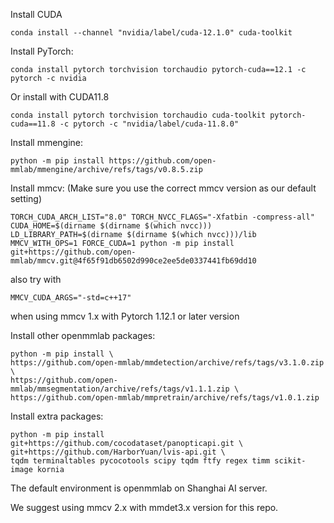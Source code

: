 Install CUDA
```commandline
conda install --channel "nvidia/label/cuda-12.1.0" cuda-toolkit
```

Install PyTorch:
```commandline
conda install pytorch torchvision torchaudio pytorch-cuda==12.1 -c pytorch -c nvidia
```

Or install with CUDA11.8
```commandline
conda install pytorch torchvision torchaudio cuda-toolkit pytorch-cuda==11.8 -c pytorch -c "nvidia/label/cuda-11.8.0"
```

Install mmengine:
```commandline
python -m pip install https://github.com/open-mmlab/mmengine/archive/refs/tags/v0.8.5.zip
```

Install mmcv: (Make sure you use the correct mmcv version as our default setting)
```commandline
TORCH_CUDA_ARCH_LIST="8.0" TORCH_NVCC_FLAGS="-Xfatbin -compress-all" CUDA_HOME=$(dirname $(dirname $(which nvcc))) LD_LIBRARY_PATH=$(dirname $(dirname $(which nvcc)))/lib MMCV_WITH_OPS=1 FORCE_CUDA=1 python -m pip install git+https://github.com/open-mmlab/mmcv.git@4f65f91db6502d990ce2ee5de0337441fb69dd10
```
also try with
```commandline
MMCV_CUDA_ARGS="-std=c++17" 
```
when using mmcv 1.x with Pytorch 1.12.1 or later version

Install other openmmlab packages:
```commandline
python -m pip install \
https://github.com/open-mmlab/mmdetection/archive/refs/tags/v3.1.0.zip \
https://github.com/open-mmlab/mmsegmentation/archive/refs/tags/v1.1.1.zip \
https://github.com/open-mmlab/mmpretrain/archive/refs/tags/v1.0.1.zip
```


Install extra packages:
```commandline
python -m pip install git+https://github.com/cocodataset/panopticapi.git \
git+https://github.com/HarborYuan/lvis-api.git \
tqdm terminaltables pycocotools scipy tqdm ftfy regex timm scikit-image kornia
```

The default environment is openmmlab on Shanghai AI server.

We suggest using mmcv 2.x with mmdet3.x version for this repo.